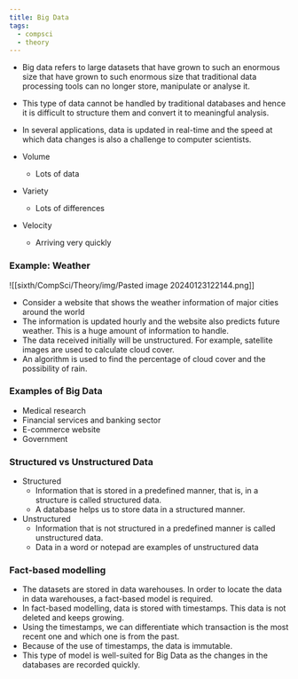 ```yaml
---
title: Big Data
tags:
  - compsci
  - theory
---
```

- Big data refers to large datasets that have grown to such an enormous size that have grown to such enormous size that traditional data processing tools can no longer store, manipulate or analyse it.
- This type of data cannot be handled by traditional databases and hence it is difficult to structure them and convert it to meaningful analysis.
- In several applications, data is updated in real-time and the speed at which data changes is also a challenge to computer scientists.

- Volume
	- Lots of data
- Variety
	- Lots of differences
- Velocity
	- Arriving very quickly

### Example: Weather

![[sixth/CompSci/Theory/img/Pasted image 20240123122144.png]]

- Consider a website that shows the weather information of major cities around the world
- The information is updated hourly and the website also predicts future weather. This is a huge amount of information to handle.
- The data received initially will be unstructured. For example, satellite images are used to calculate cloud cover.
- An algorithm is used to find the percentage of cloud cover and the possibility of rain.

### Examples of Big Data

- Medical research
- Financial services and banking sector
- E-commerce website
- Government

### Structured vs Unstructured Data

- Structured
	- Information that is stored in a predefined manner, that is, in a structure is called structured data.
	- A database helps us to store data in a structured manner.
- Unstructured
	- Information that is not structured in a predefined manner is called unstructured data.
	- Data in a word or notepad are examples of unstructured data

### Fact-based modelling

- The datasets are stored in data warehouses. In order to locate the data in data warehouses, a fact-based model is required.
- In fact-based modelling, data is stored with timestamps. This data is not deleted and keeps growing.
- Using the timestamps, we can differentiate which transaction is the most recent one and which one is from the past.
- Because of the use of timestamps, the data is immutable.
- This type of model is well-suited for Big Data as the changes in the databases are recorded quickly.